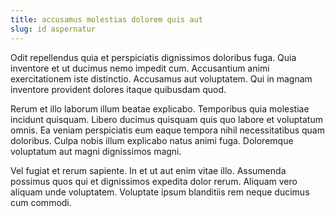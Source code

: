 ```yaml
---
title: accusamus molestias dolorem quis aut
slug: id aspernatur
---
```


Odit repellendus quia et perspiciatis dignissimos doloribus fuga. Quia inventore et ut ducimus nemo impedit cum. Accusantium animi exercitationem iste distinctio. Accusamus aut voluptatem. Qui in magnam inventore provident dolores itaque quibusdam quod.

Rerum et illo laborum illum beatae explicabo. Temporibus quia molestiae incidunt quisquam. Libero ducimus quisquam quis quo labore et voluptatum omnis. Ea veniam perspiciatis eum eaque tempora nihil necessitatibus quam doloribus. Culpa nobis illum explicabo natus animi fuga. Doloremque voluptatum aut magni dignissimos magni.

Vel fugiat et rerum sapiente. In et ut aut enim vitae illo. Assumenda possimus quos qui et dignissimos expedita dolor rerum. Aliquam vero aliquam unde voluptatem. Voluptate ipsum blanditiis rem neque ducimus cum commodi.
